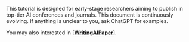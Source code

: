 This tutorial is designed for early-stage researchers aiming to publish in top-tier AI conferences and journals. This document is continuously evolving. If anything is unclear to you, ask ChatGPT for examples.



You may also interested in [**[WritingAIPaper](https://github.com/hzwer/WritingAIPaper)**].
